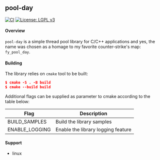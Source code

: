 ## pool-day

[![CI](https://github.com/andrelcmoreira/pool-day/actions/workflows/ci.yaml/badge.svg)](https://github.com/andrelcmoreira/pool-day/actions/workflows/ci.yaml)
[![License: LGPL v3](https://img.shields.io/badge/License-LGPL_v3-blue.svg)](https://www.gnu.org/licenses/lgpl-3.0)

#### Overview

`pool-day` is a simple thread pool library for C/C++ applications and yes, the
name was chosen as a homage to my favorite counter-strike's map: `fy_pool_day`.

#### Building

The library relies on `cmake` tool to be built:

```cmake
$ cmake -S . -B build
$ cmake --build build
```

Additional flags can be supplied as parameter to cmake according to the table
below:

|        Flag         |                 Description            |
|---------------------|----------------------------------------|
|    BUILD_SAMPLES    | Build the library samples              |
|   ENABLE_LOGGING    | Enable the library logging feature     |

#### Support

- linux
